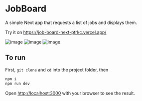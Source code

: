 # JobBoard

A simple Next app that requests a list of jobs and displays them.

Try it on https://job-board-next-ptrkc.vercel.app/ 

![image](https://user-images.githubusercontent.com/40273827/211931052-8af9fa0f-741c-4f4f-be86-498aabf8a60d.png)
![image](https://user-images.githubusercontent.com/40273827/211931221-7d6e36cb-515a-4149-bd19-a4b9b73ea335.png)
![image](https://user-images.githubusercontent.com/40273827/211931259-2774d55b-193c-43a4-b999-efaae5b4c18c.png)

## To run

First, `git clone` and `cd` into the project folder, then

```bash
npm i
npm run dev
```

Open [http://localhost:3000](http://localhost:3000) with your browser to see the result.
